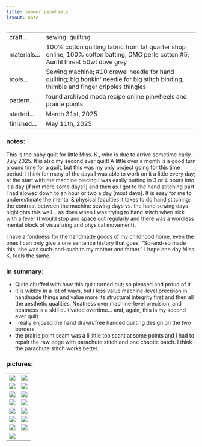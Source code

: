 ```yaml
---
title: summer pinwheels
layout: note 
---
```


|||
|-|-| 
|craft...| sewing; quilting
|materials...| 100% cotton quilting fabric from fat quarter shop online; 100% cotton batting; DMC perle cotton #5; Aurifil threat 50wt dove grey
|tools...| Sewing machine; #10 crewel needle for hand quilting; big honkin' needle for big stitch binding; thimble and finger grippies thingies
|pattern...| found archived moda recipe online pinwheels and prairie points
|started...| March 31st, 2025
|finished...| May 11th, 2025

### notes:

This is the baby quilt for little Miss. K., who is due to arrive sometime early July 2025. It is also my second ever quilt! A little over a month is a good turn around time for a quilt, but this was my only project going for this time period. I think for many of the days I was able to work on it a little every day; at the start with the machine piecing I was easily putting in 3 or 4 hours into it a day (if not more some days?) and then as I got to the hand stitching part I had slowed down to an hour or two a day (most days). It is easy for me to underestimate the mental & physical faculties it takes to do hand stitching; the contrast between the machine sewing days vs. the hand sewing days highlights this well... as does when I was trying to hand stitch when sick with a fever (I would stop and space out regularly and there was a wordless mental block of visualizing and physical movement).

 I have a fondness for the handmade goods of my childhood home, even the ones I can only give a one sentence history that goes, "So-and-so made this, she was such-and-such to my mother and father." I hope one day Miss. K. feels the same.

### in summary:

* Quite chuffed with how this quilt turned out; so pleased and proud of it
* it is wibbly in a lot of ways, but I less value machine-level precision in handmade things and value more its structural integrity first and then all the aesthetic qualities. Neatness over machine-level precision, and neatness is a skill cultivated overtime... and, again, this is my second ever quilt.
* I really enjoyed the hand drawn/free handed quilting design on the two borders
* the prairie point seam was a liiiittle too scant at some points and I had to repair the raw edge with parachute stitch and one chaotic patch. I think the parachute stitch works better. 

### pictures:

<table>
	<tr>
		<td><img src="{{ site.baseurl }}\assets\summer pinwheels\sp progress 1.jpg"/></td>
		<td><img src="{{ site.baseurl }}\assets\summer pinwheels\sp progress 2.jpg"/></td>
	</tr>
	<tr>
		<td><img src="{{ site.baseurl }}\assets\summer pinwheels\sp progress 3.jpg"/></td>
		<td><img src="{{ site.baseurl }}\assets\summer pinwheels\sp progress 4.jpg"/></td>
	</tr>
	<tr>
		<td><img src="{{ site.baseurl }}\assets\summer pinwheels\sp progress 5.jpg"/></td>
		<td><img src="{{ site.baseurl }}\assets\summer pinwheels\sp progress 6.jpg"/></td>
	</tr>
	<tr>
		<td><img src="{{ site.baseurl }}\assets\summer pinwheels\sp progress 5.jpg"/></td>
		<td><img src="{{ site.baseurl }}\assets\summer pinwheels\sp progress 6.jpg"/></td>
	</tr>
	<tr>
		<td><img src="{{ site.baseurl }}\assets\summer pinwheels\sp progress 7.jpg"/></td>
		<td><img src="{{ site.baseurl }}\assets\summer pinwheels\sp progress 8.jpg"/></td>
	</tr>
	<tr>
		<td><img src="{{ site.baseurl }}\assets\summer pinwheels\sp progress 9.jpg"/></td>
		<td><img src="{{ site.baseurl }}\assets\summer pinwheels\sp progress 10.jpg"/></td>
	</tr>
	<tr>
		<td><img src="{{ site.baseurl }}\assets\summer pinwheels\sp progress 11.jpg"/></td>
		<td><img src="{{ site.baseurl }}\assets\summer pinwheels\sp progress 12.jpg"/></td>
	</tr>
	<tr>
		<td><img src="{{ site.baseurl }}\assets\summer pinwheels\sp progress 13.jpg"/></td>
	</tr>
</table>
